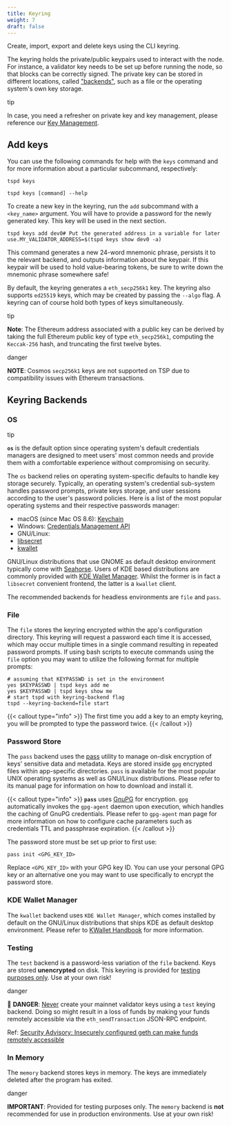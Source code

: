 ```yaml
---
title: Keyring
weight: 7
draft: false
---
```


Create, import, export and delete keys using the CLI keyring.

The keyring holds the private/public keypairs used to interact with the node. For instance, a validator key needs to be
set up before running the node, so that blocks can be correctly signed. The private key can be stored in different
locations, called ["backends"](/docs/protocol/concepts/keyring#keyring-backends), such as a file or the operating system's own key storage.

tip

In case, you need a refresher on private key and key management, please reference our [Key Management](/docs/protocol/concepts/key-management).

## Add keys

You can use the following commands for help with the `keys` command and for more information about a particular subcommand,
respectively:

```
tspd keys
```

```
tspd keys [command] --help
```

To create a new key in the keyring, run the `add` subcommand with a `<key_name>` argument. You will have to provide a password
for the newly generated key. This key will be used in the next section.

```
tspd keys add dev0# Put the generated address in a variable for later use.MY_VALIDATOR_ADDRESS=$(tspd keys show dev0 -a)
```

This command generates a new 24-word mnemonic phrase, persists it to the relevant backend, and outputs information about
the keypair. If this keypair will be used to hold value-bearing tokens, be sure to write down the mnemonic phrase
somewhere safe!

By default, the keyring generates a `eth_secp256k1` key. The keyring also supports `ed25519` keys, which may be created
by passing the `--algo` flag. A keyring can of course hold both types of keys simultaneously.

tip

**Note**: The Ethereum address associated with a public key can be derived by taking the full Ethereum public key of type `eth_secp256k1`, computing the `Keccak-256` hash, and truncating the first twelve bytes.

danger

**NOTE**: Cosmos `secp256k1` keys are not supported on TSP due to compatibility issues with Ethereum transactions.

## Keyring Backends

### OS

tip

**`os`** is the default option since operating system's default credentials managers are
designed to meet users' most common needs and provide them with a comfortable
experience without compromising on security.

The `os` backend relies on operating system-specific defaults to handle key storage
securely. Typically, an operating system's credential sub-system handles password prompts,
private keys storage, and user sessions according to the user's password policies. Here
is a list of the most popular operating systems and their respective passwords manager:

- macOS (since Mac OS 8.6): [Keychain](https://support.apple.com/en-gb/guide/keychain-access/welcome/mac)
- Windows: [Credentials Management API](https://docs.microsoft.com/en-us/windows/win32/secauthn/credentials-management)
- GNU/Linux:
- [libsecret](https://gitlab.gnome.org/GNOME/libsecret)
- [kwallet](https://api.kde.org/frameworks/kwallet/html/index.html)

GNU/Linux distributions that use GNOME as default desktop environment typically come with [Seahorse](https://wiki.gnome.org/Apps/Seahorse). Users of KDE based distributions are
commonly provided with [KDE Wallet Manager](https://userbase.kde.org/KDE_Wallet_Manager).
Whilst the former is in fact a `libsecret` convenient frontend, the latter is a `kwallet` client.

The recommended backends for headless environments are `file` and `pass`.

### File

The `file` stores the keyring encrypted within the app's configuration directory. This
keyring will request a password each time it is accessed, which may occur multiple
times in a single command resulting in repeated password prompts. If using bash scripts
to execute commands using the `file` option you may want to utilize the following format
for multiple prompts:

```
# assuming that KEYPASSWD is set in the environment
yes $KEYPASSWD | tspd keys add me
yes $KEYPASSWD | tspd keys show me
# start tspd with keyring-backend flag
tspd --keyring-backend=file start
```

{{< callout type="info" >}}
The first time you add a key to an empty keyring, you will be prompted to type the password twice.
{{< /callout >}}

### Password Store

The `pass` backend uses the [pass](https://www.passwordstore.org/) utility to manage on-disk
encryption of keys' sensitive data and metadata. Keys are stored inside `gpg` encrypted files
within app-specific directories. `pass` is available for the most popular UNIX
operating systems as well as GNU/Linux distributions. Please refer to its manual page for
information on how to download and install it.

{{< callout type="info" >}}
**`pass`** uses [GnuPG](https://gnupg.org/) for encryption. `gpg` automatically invokes the `gpg-agent` daemon upon execution, which handles the caching of GnuPG credentials. Please refer to `gpg-agent` man page for more information on how to configure cache parameters such as credentials TTL and passphrase expiration.
{{< /callout >}}

The password store must be set up prior to first use:

```
pass init <GPG_KEY_ID>
```

Replace `<GPG_KEY_ID>` with your GPG key ID. You can use your personal GPG key or an alternative
one you may want to use specifically to encrypt the password store.

### KDE Wallet Manager

The `kwallet` backend uses `KDE Wallet Manager`, which comes installed by default on the
GNU/Linux distributions that ships KDE as default desktop environment. Please refer to [KWallet Handbook](https://docs.kde.org/stable5/en/kwalletmanager/kwallet5/) for more
information.

### Testing

The `test` backend is a password-less variation of the `file` backend. Keys are stored **unencrypted** on disk. This keyring is provided for <u>testing purposes only</u>. Use at your own risk!

danger

🚨 **DANGER**: <u>Never</u> create your mainnet validator keys using a `test` keying backend. Doing so might result in
a loss of funds by making your funds remotely accessible via the `eth_sendTransaction` JSON-RPC endpoint.

Ref: [Security Advisory: Insecurely configured geth can make funds remotely accessible](https://blog.ethereum.org/2015/08/29/security-alert-insecurely-configured-geth-can-make-funds-remotely-accessible/)

### In Memory

The `memory` backend stores keys in memory. The keys are immediately deleted after the program has exited.

danger

**IMPORTANT**: Provided for testing purposes only. The `memory` backend is **not** recommended for use in production
environments. Use at your own risk!